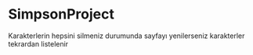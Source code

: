 # SimpsonProject

Karakterlerin hepsini silmeniz durumunda sayfayı yenilerseniz karakterler tekrardan listelenir
